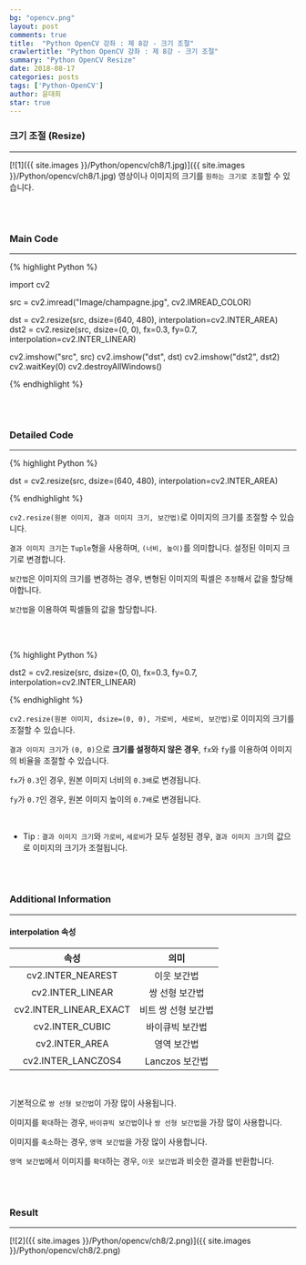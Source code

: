 ```yaml
---
bg: "opencv.png"
layout: post
comments: true
title:  "Python OpenCV 강좌 : 제 8강 - 크기 조절"
crawlertitle: "Python OpenCV 강좌 : 제 8강 - 크기 조절"
summary: "Python OpenCV Resize"
date: 2018-08-17
categories: posts
tags: ['Python-OpenCV']
author: 윤대희
star: true
---
```


### 크기 조절 (Resize) ###
----------
[![1]({{ site.images }}/Python/opencv/ch8/1.jpg)]({{ site.images }}/Python/opencv/ch8/1.jpg)
영상이나 이미지의 크기를 `원하는 크기로 조절`할 수 있습니다.

<br>
<br>

### Main Code ###
----------

{% highlight Python %}

import cv2

src = cv2.imread("Image/champagne.jpg", cv2.IMREAD_COLOR)

dst = cv2.resize(src, dsize=(640, 480), interpolation=cv2.INTER_AREA)
dst2 = cv2.resize(src, dsize=(0, 0), fx=0.3, fy=0.7, interpolation=cv2.INTER_LINEAR)

cv2.imshow("src", src)
cv2.imshow("dst", dst)
cv2.imshow("dst2", dst2)
cv2.waitKey(0)
cv2.destroyAllWindows()

{% endhighlight %}

<br>
<br>

### Detailed Code ###
----------

{% highlight Python %}

dst = cv2.resize(src, dsize=(640, 480), interpolation=cv2.INTER_AREA)

{% endhighlight %}

`cv2.resize(원본 이미지, 결과 이미지 크기, 보간법)`로 이미지의 크기를 조절할 수 있습니다.

`결과 이미지 크기`는 `Tuple`형을 사용하며, `(너비, 높이)`를 의미합니다. 설정된 이미지 크기로 변경합니다.

`보간법`은 이미지의 크기를 변경하는 경우, 변형된 이미지의 픽셀은 `추정`해서 값을 할당해야합니다.

`보간법`을 이용하여 픽셀들의 값을 할당합니다.


<br>
<br>

{% highlight Python %}

dst2 = cv2.resize(src, dsize=(0, 0), fx=0.3, fy=0.7, interpolation=cv2.INTER_LINEAR)

{% endhighlight %}

`cv2.resize(원본 이미지, dsize=(0, 0), 가로비, 세로비, 보간법)`로 이미지의 크기를 조절할 수 있습니다.

`결과 이미지 크기`가 `(0, 0)`으로 **크기를 설정하지 않은 경우**, `fx`와 `fy`를 이용하여 이미지의 비율을 조절할 수 있습니다.

`fx`가 `0.3`인 경우, 원본 이미지 너비의 `0.3배`로 변경됩니다.

`fy`가 `0.7`인 경우, 원본 이미지 높이의 `0.7배`로 변경됩니다.

<br>

* Tip : `결과 이미지 크기`와 `가로비`, `세로비`가 모두 설정된 경우, `결과 이미지 크기`의 값으로 이미지의 크기가 조절됩니다.

<br>
<br>

### Additional Information ###
----------

#### interpolation 속성 ###

|          속성          |         의미        |
|:----------------------:|:-------------------:|
|    cv2.INTER_NEAREST   |     이웃 보간법     |
|    cv2.INTER_LINEAR    |    쌍 선형 보간법   |
| cv2.INTER_LINEAR_EXACT | 비트 쌍 선형 보간법 |
|     cv2.INTER_CUBIC    |   바이큐빅 보간법   |
|     cv2.INTER_AREA     |     영역 보간법     |
|   cv2.INTER_LANCZOS4   |    Lanczos 보간법   |

<br>

기본적으로 `쌍 선형 보간법`이 가장 많이 사용됩니다.

이미지를 `확대`하는 경우, `바이큐빅 보간법`이나 `쌍 선형 보간법`을 가장 많이 사용합니다.

이미지를 `축소`하는 경우, `영역 보간법`을 가장 많이 사용합니다.

`영역 보간법`에서 이미지를 `확대`하는 경우, `이웃 보간법`과 비슷한 결과를 반환합니다.

<br>
<br>

### Result ###
----------

[![2]({{ site.images }}/Python/opencv/ch8/2.png)]({{ site.images }}/Python/opencv/ch8/2.png)
